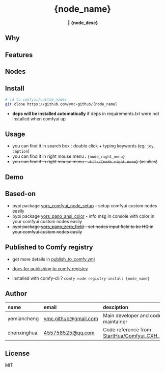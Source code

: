 <div align="center">
  <h1>{node_name}</h1>
  <p>
    <strong>🤖 {node_desc} </strong>
  </p>

</div>

<!-- inject desc here -->
<!-- inject-desc -->

## Why

<!-- inject why here -->
<!-- inject-why -->


## Features

<!-- inject feat here -->
<!-- inject-features -->

## Nodes

<!-- inject node here -->
<!-- inject-nodes -->

## Install 

```bash
# cd to comfyui/custom_nodes
git clone https://github.com/ymc-github/{node_name}
```
- **deps will be installed automatically** if deps in requirements.txt were not installed when comfyui up

<!-- inject model here -->
<!-- inject-models -->


## Usage

- you can find it in search box : double click + typing keywords (eg: `joy`, `caption`)
- you can find it in right mouse menu : `{node_right_menu}`
- ~~you can find it in right mouse menu : `utils/{node_right_menu}` (as alias)~~

## Demo

<!-- inject demo here -->
<!-- inject-demos -->

## Based-on

- pypi package [yors_comfyui_node_setup](https://pypi.org/project/yors_comfyui_node_setup/) -  setup comfyui custom nodes easily
- pypi package [yors_pano_ansi_color](https://pypi.org/project/yors_pano_ansi_color/) - info msg in console with color in your comfyui custom nodes easily
- ~~pypi package [yors_pano_zero_field](https://pypi.org/project/yors_pano_zero_field/) - set nodes input field to be HQ in your comfyui custom nodes easily~~


## Published to Comfy registry

- get more details in [publish_to_comfy.yml](.github/workflows/publish_to_comfy.yml)

- [docs for publishing to comfy registey](https://docs.comfy.org/registry/overview)

- installed with comfy-cli ? `comfy node registry-install {node_name}`

## Author

<!-- ymc-github <ymc.github@gmail.com> -->

name|email|desciption
:--|:--|:--
yemiancheng|<ymc.github@gmail.com>|Main developer and code maintainer|
chenxinghua|<455758525@qq.com>|Code reference from [StartHua/Comfyui_CXH_joy_caption](https://github.com/StartHua/Comfyui_CXH_joy_caption)|

## License

MIT